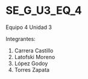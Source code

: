 # SE_G_U3_EQ_4

Equipo 4 Unidad 3

Integrantes:

1. Carrera Castillo
2. Latofski Moreno
3. López Godoy
4. Torres Zapata
 
